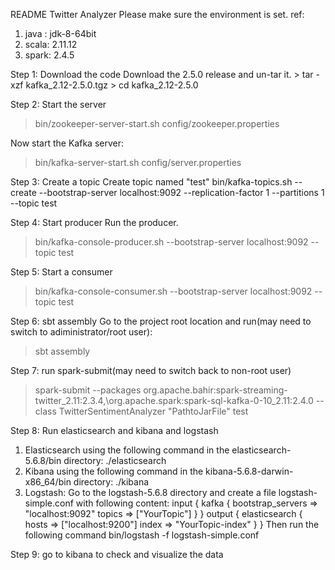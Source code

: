 
README
Twitter Analyzer
Please make sure the environment is set.
ref: 
1. java : jdk-8-64bit
2. scala: 2.11.12
3. spark: 2.4.5

Step 1: Download the code
Download the 2.5.0 release and un-tar it.
	> tar -xzf kafka_2.12-2.5.0.tgz
	> cd kafka_2.12-2.5.0


Step 2: Start the server
> bin/zookeeper-server-start.sh config/zookeeper.properties

Now start the Kafka server:
> bin/kafka-server-start.sh config/server.properties


Step 3: Create a topic
Create topic named "test"
bin/kafka-topics.sh --create --bootstrap-server localhost:9092 --replication-factor 1 --partitions 1 --topic test


Step 4: Start producer
Run the producer.
> bin/kafka-console-producer.sh --bootstrap-server localhost:9092 --topic test


Step 5: Start a consumer

> bin/kafka-console-consumer.sh --bootstrap-server localhost:9092 --topic test


Step 6: sbt assembly
Go to the project root location and run(may need to switch to adiministrator/root user):
> sbt assembly


Step 7: run spark-submit(may need to switch back to non-root user)
>spark-submit --packages org.apache.bahir:spark-streaming-twitter_2.11:2.3.4,\org.apache.spark:spark-sql-kafka-0-10_2.11:2.4.0 --class TwitterSentimentAnalyzer "PathtoJarFile" test


Step 8: Run elasticsearch and kibana and logstash
1. Elasticsearch using the following command in the elasticsearch-5.6.8/bin directory:
./elasticsearch
2. Kibana using the following command in the kibana-5.6.8-darwin-x86_64/bin directory:
./kibana
3. Logstash: Go to the logstash-5.6.8 directory and create a file logstash-simple.conf with following
content:
input {
kafka {
bootstrap_servers => "localhost:9092"
topics => ["YourTopic"]
}
}
output {
elasticsearch {
hosts => ["localhost:9200"]
index => "YourTopic-index"
}
}
Then run the following command
bin/logstash -f logstash-simple.conf


Step 9: go to kibana to check and visualize the data








